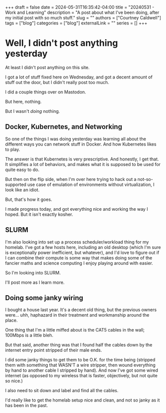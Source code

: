 +++ 
draft = false
date = 2024-05-31T16:35:42-04:00
title = "20240531 - Work and Learning"
description = "A post about what I've been doing, after my initial post with so much stuff."
slug = ""
authors = ["Courtney Caldwell"]
tags = ["blog"]
categories = ["blog"]
externalLink = ""
series = []
+++

# Well, I didn't post anything yesterday

At least I didn't post anything on this site.

I got a lot of stuff fixed here on Wednesday, and got a decent amount of stuff out the door, but I didn't really post too much.

I did a couple things over on Mastodon.

But here, nothing.

But I wasn't *doing* nothing.

## Docker, Kubernetes, and Networking

So one of the things I was doing yesterday was learning all about the different ways you can network stuff in Docker. And how Kubernetes likes to play.

The answer is that Kubernetes is very prescriptive. And honestly, I get that. It simplifies a lot of behaviors, and makes what it is supposed to be used for quite easy to do.

But then on the flip side, when I'm over here trying to hack out a not-so-supported use case of emulation of environments without virtualization, I look like an idiot.

But, that's how it goes.

I made progress today, and got everything nice and working the way I hoped. But it isn't exactly kosher.

## SLURM

I'm also looking into set up a process scheduler/workload thing for my homelab. I've got a few hosts here, including an old desktop (which I'm sure is exceptionally power inefficient, but whatever), and I'd love to figure out if I can combine their compute is some way that makes doing some of the fancier maths and science computing I enjoy playing around with easier.

So I'm looking into SLURM.

I'll post more as I learn more.

## Doing some janky wiring

I bought a house last year. It's a decent old thing, but the previous owners were... uhh, haphazard in their treatment and workmanship around the place.

One thing that I'm a little miffed about is the CAT5 cables in the wall; 100Mbps is a little bleh.

But that said, another thing was that I found half the cables down by the internet entry point stripped of their male ends.

I did some janky things to get them to be O.K. for the time being (stripped them with something that WASN'T a wire stripper, then wound everything by hand to another cable I stripped by hand). And now I've got some wired internet (as opposed to my wireless that is faster, objectively, but not quite so nice.)

I also need to sit down and label and find all the cables.

I'd really like to get the homelab setup nice and clean, and not so janky as it has been in the past.
